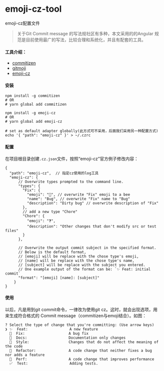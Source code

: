 # emoji-cz-tool

emoji-cz配置文件

>关于Git Commit message 的写法规社区有多种，本文采用的的Angular 规范是目前使用最广的写法，比较合理和系统化，并且有配套的工具。

#### 工具介绍：

*  [commitizen](https://github.com/commitizen/cz-cli)
*  [gitmoji](https://github.com/carloscuesta/gitmoji/)
*  [emoji-cz](https://github.com/kevin940726/emoji-cz)

#### 安装

```
npm install -g commitizen
# OR
# yarn global add commitizen

npm install -g emoji-cz
# OR
# yarn global add emoji-cz

# set as default adapter globally(此方式可不采用，后面我们采用另一种配置方式)
echo '{ "path": "emoji-cz" }' > ~/.czrc
```
#### 配置

在项目根目录创建`.cz.json`文件，按照“emoji-cz”官方例子修改内容：

```
{
  "path": "emoji-cz",  // 指定cz使用的log工具
  "emoji-cz": {
      // Overwrite types prompted to the command line.
      "types": {
        "Fix": {
          "emoji": "🐝", // overwrite "Fix" emoji to a bee
          "name": "Bug", // overwrite "Fix" name to "Bug"
          "description": "Dirty bug" // overwrite description of "Fix"
        },
        // add a new type "Chore"
        "Chore": {
          "emoji": "❓",
          "description": "Other changes that don't modify src or test files"
        }
      },

      // Overwrite the output commit subject in the specified format.
      // Below is the default format,
      // [emoji] will be replace with the chose type's emoji,
      // [name] will be replace with the chose type's name,
      // [subject] will be replace with the subject you entered.
      // One example output of the format can be: `✨ Feat: initial commit`
      "format": "[emoji] [name]: [subject]"
    }
}

```
#### 使用
以后，凡是用到git commit命令，一律改为使用git cz。这时，就会出现选项，用来生成符合格式的 Commit message（commitizen与emoji结合）。如图：
```
? Select the type of change that you're committing: (Use arrow keys)
❯ ✨  Feat:                   A new feature
  🐛  Fix:                    A bug fix
  📝  Docs:                   Documentation only changes
  🎨  Style:                  Changes that do not affect the meaning of the code
  🔨  Refactor:               A code change that neither fixes a bug nor adds a feature
  🚀  Perf:                   A code change that improves performance
  ✅  Test:                   Adding tests.
```
